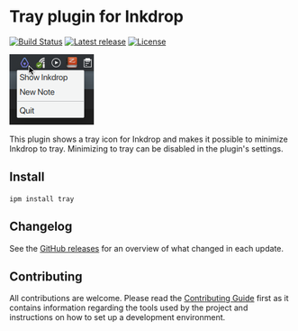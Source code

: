 # Tray plugin for Inkdrop

[![Build Status](https://dev.azure.com/jmerle/inkdrop-tray/_apis/build/status/Build?branchName=master)](https://dev.azure.com/jmerle/inkdrop-tray/_build/latest?definitionId=16&branchName=master)
[![Latest release](https://img.shields.io/github/v/release/jmerle/inkdrop-tray)](https://my.inkdrop.app/plugins/tray)
[![License](https://img.shields.io/github/license/jmerle/inkdrop-tray)](https://github.com/jmerle/inkdrop-tray/blob/master/LICENSE)

![](./media/tray.png)

This plugin shows a tray icon for Inkdrop and makes it possible to minimize Inkdrop to tray. Minimizing to tray can be disabled in the plugin's settings.

## Install

```
ipm install tray
```

## Changelog

See the [GitHub releases](https://github.com/jmerle/inkdrop-tray/releases) for an overview of what changed in each update.

## Contributing

All contributions are welcome. Please read the [Contributing Guide](https://github.com/jmerle/inkdrop-tray/blob/master/CONTRIBUTING.md) first as it contains information regarding the tools used by the project and instructions on how to set up a development environment.
